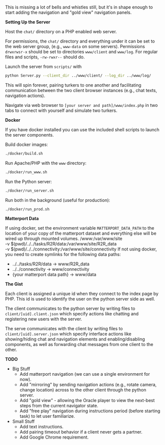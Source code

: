 This is missing a lot of bells and whistles still,
but it's in shape enough to start adding the navigation and "gold view" navigation panels.

**Setting Up the Server**

Host the `chat/` directory on a PHP enabled web server.

For permissions, the `chat/` directory and everything under it can be set to the web server group,
(e.g., `www-data` on some servers).
Permissions `drwxrwsr-x` should be set to directories `www/client` and `www/log`.
For regular files and scripts,  `-rw-rwxr--` should do.

Launch the server from `scripts/` with

```bash
python Server.py --client_dir ../www/client/ --log_dir ../www/log/
```

This will spin forever, pairing turkers to one another and facilitating communication between the two client browser
instances (e.g., chat texts, navigation actions).

Navigate via web browser to `[your server and path]/www/index.php` in two tabs to connect
with yourself and simulate two turkers.

**Docker**

If you have docker installed you can use the included shell scripts to launch the server components.

Build docker images:
```bash
./docker/build.sh
```

Run Apache/PHP with the `www` directory:
```bash
./docker/run_www.sh
```

Run the Python server:
```bash
./docker/run_server.sh
```

Run both in the background (useful for production):
```bash
./docker/run_prod.sh
``` 

**Matterport Data**

If using docker, set the environment variable `MATTERPORT_DATA_PATH` to the location of your copy of the matterport dataset and everything else will be wired up through mounted volumes.
/www:/var/www/site \
    -v $(pwd)/../../tasks/R2R/data:/var/www/site/R2R_data \
    -v $(pwd)/../../connectivity:/var/www/site/connectivity
If not using docker, you need to create symlinks for the following data paths:
- ../../tasks/R2R/data -> www/R2R_data
- ../../connectivity -> www/connectivity
- {your matterport data path} -> www/data

**The Gist**

Each client is assigned a unique id when they connect to the index page by PHP.
This id is used to identify the user on the python server side as well.

The client communicates to the python server by writing files to `client/[uid].client.json` which
specify actions like chatting and registering new users with the server.

The serve communicates with the client by writing files to `client/[uid].server.json` which specify
interface actions like showing/hiding chat and navigation elements and enabling/disabling components, as well
as forwarding chat messages from one client to the other.

**TODO**
* Big Stuff
    * Add matterport navigation (we can use a single environment for now).
    * Add "mirroring" by sending navigation actions (e.g., rotate camera, change location) across to the other
client through the python server.
    * Add "gold view" - allowing the Oracle player to view the next-best steps from the current navigator state.
    * Add "free play" navigation during instructions period (before starting task) to let user familiarize.
* Small Stuff
    * Add text instructions.
    * Add pairing timeout behavior if a client never gets a partner.
    * Add Google Chrome requirement.
    